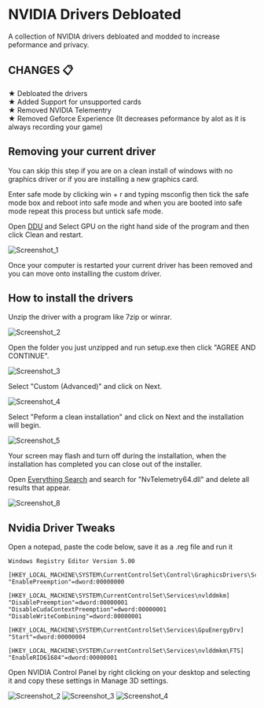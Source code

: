 # NVIDIA Drivers Debloated
A collection of NVIDIA drivers debloated and modded to increase peformance and privacy.

## CHANGES 📋

★ Debloated the drivers\
★ Added Support for unsupported cards\
★ Removed NVIDIA Telementry\
★ Removed Geforce Experience (It decreases peformance by alot as it is always recording your game)

## Removing your current driver

You can skip this step if you are on a clean install of windows with no graphics driver or if you are installing a new graphics card.

Enter safe mode by clicking win + r and typing msconfig then tick the safe mode box and reboot into safe mode and when you are booted into safe mode repeat this process but untick safe mode.

Open [DDU](https://www.guru3d.com/files-details/display-driver-uninstaller-download.html) and Select GPU on the right hand side of the program and then click Clean and restart.

![Screenshot_1](https://user-images.githubusercontent.com/97028842/147969626-ae18dc13-6352-46ce-80d0-01a79d825c5a.png)


Once your computer is restarted your current driver has been removed and you can move onto installing the custom driver.



## How to install the drivers

Unzip the driver with a program like 7zip or winrar.

![Screenshot_2](https://user-images.githubusercontent.com/97028842/147942443-bff03397-44d4-47ef-9862-e4152b7dba2c.png)

Open the folder you just unzipped and run setup.exe then click "AGREE AND CONTINUE".


![Screenshot_3](https://user-images.githubusercontent.com/97028842/147943303-a0efee2c-e344-4996-a636-6db666a73f1a.png)

Select "Custom (Advanced)" and click on Next.

![Screenshot_4](https://user-images.githubusercontent.com/97028842/147943815-23b71096-0e1c-4335-b84a-1ec5880849ba.png)

Select "Peform a clean installation" and click on Next and the installation will begin.

![Screenshot_5](https://user-images.githubusercontent.com/97028842/147944170-e8cf729f-42bb-4f1f-9229-51809d972869.png)

Your screen may flash and turn off during the installation, when the installation has completed you can close out of the installer.

Open [Everything Search](https://www.voidtools.com/) and search for "NvTelemetry64.dll" and delete all results that appear.

![Screenshot_8](https://user-images.githubusercontent.com/97028842/147944965-c2c28b76-9df9-43f5-b9bc-2d05e2932894.png)

## Nvidia Driver Tweaks

Open a notepad, paste the code below, save it as a .reg file and run it

```
Windows Registry Editor Version 5.00

[HKEY_LOCAL_MACHINE\SYSTEM\CurrentControlSet\Control\GraphicsDrivers\Scheduler]
"EnablePreemption"=dword:00000000

[HKEY_LOCAL_MACHINE\SYSTEM\CurrentControlSet\Services\nvlddmkm]
"DisablePreemption"=dword:00000001
"DisableCudaContextPreemption"=dword:00000001
"DisableWriteCombining"=dword:00000001

[HKEY_LOCAL_MACHINE\SYSTEM\CurrentControlSet\Services\GpuEnergyDrv]
"Start"=dword:00000004

[HKEY_LOCAL_MACHINE\SYSTEM\CurrentControlSet\Services\nvlddmkm\FTS]
"EnableRID61684"=dword:00000001

```

Open NVIDIA Control Panel by right clicking on your desktop and selecting it and copy these settings in Manage 3D settings.

![Screenshot_2](https://user-images.githubusercontent.com/97028842/147970591-f5cda49c-6888-4ea3-83f5-f1f52b94ddf9.png)
![Screenshot_3](https://user-images.githubusercontent.com/97028842/147970596-daa2f939-c46a-4bd7-994b-648f34dc5cd8.png)
![Screenshot_4](https://user-images.githubusercontent.com/97028842/147970598-64f8c6ef-00b8-465c-83a5-ddea8c58612c.png)

